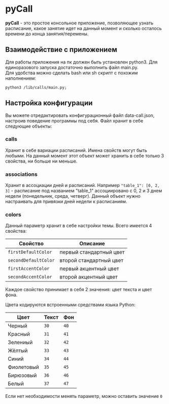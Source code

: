 # pyCall

<b>pyCall</b> - это простое консольное приложение, позволяющее узнать расписание, какое занятие идет на данный момент и сколько осталось времени до конца занятия/перемены.

## Взаимодействие с приложением

Для работы приложения на пк должен быть установлен python3. Для единоразового запуска достаточно выполнить файл main.py.  
Для удобства можно сделать bash или sh скрипт с похожим наполнением:

```python3 /lib/calls/main.py;```

## Настройка конфигурации

Вы можете отредактировать конфигурационный файл data-call.json, настроив поведение программы под себя. Файл хранит в себе следующие объекты:

### calls
Хранит в себе вариации расписаний. Имена свойств могут быть любыми. На данный момент этот объект может хранить в себе только 3 свойства, ни больше ни меньше.
### associations
Хранит в ассоциации дней и расписаний. Например ```"table_1": [0, 2, 3]``` - расписание под названием "table_1" ассоциировано с 0, 2 и 3 днем недели (понедельник, среда, четверг). Данный объект нужно настраивать для привязки дней недели к расписаниям.
### colors
Данный параметр хранит в себе настройки темы. Всего имеется 4 свойства:

|   Свойство                    |   Описание                |
|-------------------------------|---------------------------|
|   ```firstDefaultColor```     |   первый стандартный цвет |
|   ```secondDefaultColor```    |   второй стандартный цвет |
|   ```firstAccentColor```      |   первый акцентный цвет   |
|   ```secondAccentColor```     |   второй акцентный цвет   |

Каждое свойство принимает в себя 2 значения: цвет текста и цвет фона.

Цвета кодируются встроенными средствами языка Python:

|   Цвет        |   Текст         |   Фон           |
|---------------|-----------------|-----------------|
|   Черный      |   ```30```      |   ```40```      |
|   Красный     |   ```31```      |   ```41```      |
|   Зелениый    |   ```32```      |   ```42```      |
|   Жёлтый      |   ```33```      |   ```43```      |
|   Синий       |   ```34```      |   ```44```      |
|   Фиолетовый  |   ```35```      |   ```45```      |
|   Бирюзовый   |   ```36```      |   ```46```      |
|   Белый       |   ```37```      |   ```47```      |

Если нет необходимости менять параметр, можно оставить значение ```0```